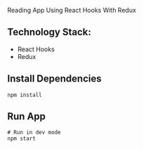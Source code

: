 Reading App Using React Hooks With Redux

## Technology Stack:

- React Hooks
- Redux

## Install Dependencies

```
npm install
```

## Run App

```
# Run in dev mode
npm start

```
